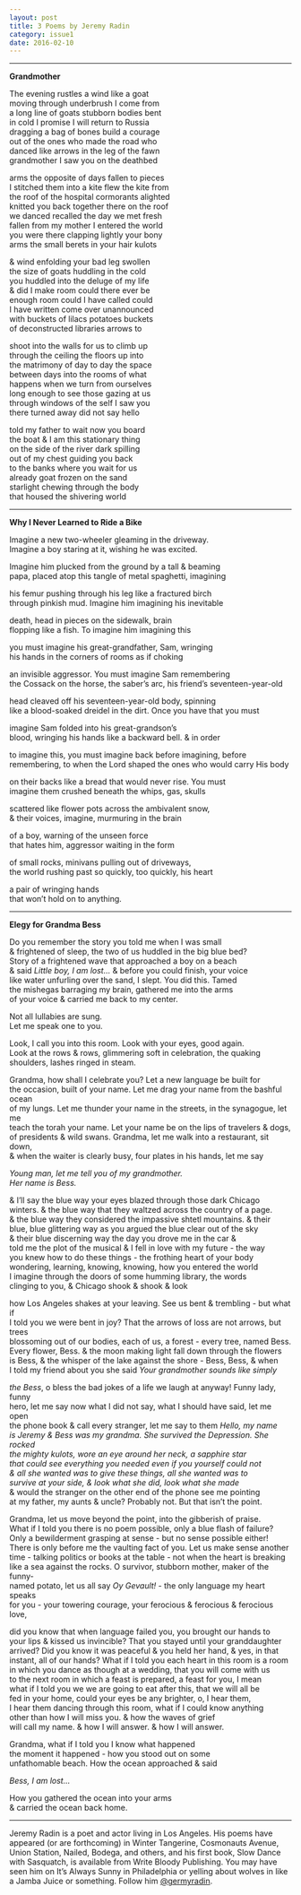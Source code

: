 ```yaml
---
layout: post
title: 3 Poems by Jeremy Radin
category: issue1
date: 2016-02-10
---
```


___

**Grandmother**

The evening rustles a wind like a goat <br>
moving through underbrush I come from <br>
a long line of goats stubborn bodies bent <br>
in cold I promise I will return to Russia <br>
dragging a bag of bones build a courage <br>
out of the ones who made the road who <br>
danced like arrows in the leg of the fawn <br>
grandmother I saw you on the deathbed 

arms the opposite of days fallen to pieces <br>
I stitched them into a kite flew the kite from <br>
the roof of the hospital cormorants alighted <br>
knitted you back together there on the roof <br>
we danced recalled the day we met fresh <br>
fallen from my mother I entered the world <br>
you were there clapping lightly your bony <br>
arms the small berets in your hair kulots 

& wind enfolding your bad leg swollen <br>
the size of goats huddling in the cold <br>
you huddled into the deluge of my life <br>
& did I make room could there ever be <br>
enough room could I have called could <br>
I have written come over unannounced <br>
with buckets of lilacs potatoes buckets <br>
of deconstructed libraries arrows to 

shoot into the walls for us to climb up <br>
through the ceiling the floors up into <br>
the matrimony of day to day the space <br>
between days into the rooms of what <br>
happens when we turn from ourselves <br>
long enough to see those gazing at us <br>
through windows of the self I saw you<br>
there turned away did not say hello 

told my father to wait now you board <br>
the boat & I am this stationary thing <br>
on the side of the river dark spilling <br>
out of my chest guiding you back <br>
to the banks where you wait for us <br>
already goat frozen on the sand<br>
starlight chewing through the body <br>
that housed the shivering world

___

**Why I Never Learned to Ride a Bike**

Imagine a new two-wheeler gleaming in the driveway. <br>
Imagine a boy staring at it, wishing he was excited. 

Imagine him plucked from the ground by a tall & beaming <br>
papa, placed atop this tangle of metal spaghetti, imagining 

his femur pushing through his leg like a fractured birch <br>
through pinkish mud. Imagine him imagining his inevitable 

death, head in pieces on the sidewalk, brain <br>
flopping like a fish. To imagine him imagining this

you must imagine his great-grandfather, Sam, wringing <br>
his hands in the corners of rooms as if choking  

an invisible aggressor. You must imagine Sam remembering <br>
the Cossack on the horse, the saber’s arc, his friend’s seventeen-year-old 

head cleaved off his seventeen-year-old body, spinning <br>
like a blood-soaked dreidel in the dirt. Once you have that you must 

imagine Sam folded into his great-grandson’s <br>
blood, wringing his hands like a backward bell. & in order

to imagine this, you must imagine back before imagining, before<br>
remembering, to when the Lord shaped the ones who would carry His body

on their backs like a bread that would never rise. You must <br>
imagine them crushed beneath the whips, gas, skulls 

scattered like flower pots across the ambivalent snow,<br>
& their voices, imagine, murmuring in the brain 

of a boy, warning of the unseen force <br>
that hates him, aggressor waiting in the form 

of small rocks, minivans pulling out of driveways, <br>
the world rushing past so quickly, too quickly, his heart

a pair of wringing hands <br>
that won’t hold on to anything.

___

**Elegy for Grandma Bess**

Do you remember the story you told me when I was small <br>
& frightened of sleep, the two of us huddled in the big blue bed? <br>
Story of a frightened wave that approached a boy on a beach <br>
& said <i>Little boy, I am lost…</i> & before you could finish, your voice<br>
like water unfurling over the sand, I slept. You did this. Tamed <br>
the mishegas barraging my brain, gathered me into the arms <br>
of your voice & carried me back to my center.

Not all lullabies are sung. <br>
Let me speak one to you.

Look, I call you into this room. Look with your eyes, good again. <br>
Look at the rows & rows, glimmering soft in celebration, the quaking<br>
shoulders, lashes ringed in steam.

Grandma, how shall I celebrate you? Let a new language be built for <br>
the occasion, built of your name. Let me drag your name from the bashful ocean <br>
of my lungs. Let me thunder your name in the streets, in the synagogue, let me<br>
teach the torah your name. Let your name be on the lips of travelers & dogs,<br>
of presidents & wild swans. Grandma, let me walk into a restaurant, sit down, <br>
& when the waiter is clearly busy, four plates in his hands, let me say 

<i>Young man, let me tell you of my grandmother.</i> <br>
<i>Her name is Bess.</i>

& I’ll say the blue way your eyes blazed through those dark Chicago<br>
winters. & the blue way that they waltzed across the country of a page.<br>
& the blue way they considered the impassive shtetl mountains. & their <br>
blue, blue glittering way as you argued the blue clear out of the sky <br>
& their blue discerning way the day you drove me in the car & <br>
told me the plot of the musical & I fell in love with my future - the way <br>
you knew how to do these things - the frothing heart of your body <br>
wondering, learning, knowing, knowing, how you entered the world <br>
I imagine through the doors of some humming library, the words <br>
clinging to you, & Chicago shook & shook & look 

how Los Angeles shakes at your leaving. See us bent & trembling - but what if <br>
I told you we were bent in joy? That the arrows of loss are not arrows, but trees <br>
blossoming out of our bodies, each of us, a forest - every tree, named Bess. <br>
Every flower, Bess. & the moon making light fall down through the flowers <br>
is Bess, & the whisper of the lake against the shore - Bess, Bess, & when <br>
I told my friend about you she said <i>Your grandmother sounds like simply</i> 

<i>the Bess</i>, o bless the bad jokes of a life we laugh at anyway! Funny lady, funny <br>
hero, let me say now what I did not say, what I should have said, let me open<br>
the phone book & call every stranger, let me say to them <i>Hello, my name <br>
is Jeremy & Bess was my grandma. She survived the Depression. She rocked <br>
the mighty kulots, wore an eye around her neck, a sapphire star <br>
that could see everything you needed even if you yourself could not<br>
& all she wanted was to give these things, all she wanted was to <br>
survive at your side, & look what she did, look what she made</i> <br>
& would the stranger on the other end of the phone see me pointing <br>
at my father, my aunts & uncle? Probably not. But that isn’t the point.

Grandma, let us move beyond the point, into the gibberish of praise.<br>
What if I told you there is no poem possible, only a blue flash of failure? <br>
Only a bewilderment grasping at sense - but no sense possible either! <br>
There is only before me the vaulting fact of you. Let us make sense another <br>
time - talking politics or books at the table - not when the heart is breaking <br>
like a sea against the rocks. O survivor, stubborn mother, maker of the funny-<br>
named potato, let us all say <i>Oy Gevault!</i> - the only language my heart speaks <br>
for you - your towering courage, your ferocious & ferocious & ferocious love,

did you know that when language failed you, you brought our hands to <br>
your lips & kissed us invincible? That you stayed until your granddaughter <br>
arrived? Did you know it was peaceful & you held her hand, & yes, in that<br>
instant, all of our hands? What if I told you each heart in this room is a room <br>
in which you dance as though at a wedding, that you will come with us <br>
to the next room in which a feast is prepared, a feast for you, I mean <br>
what if I told you we we are going to eat after this, that we will all be <br>
fed in your home, could your eyes be any brighter, o, I hear them, <br>
I hear them dancing through this room, what if I could know anything <br>
other than how I will miss you. & how the waves of grief  <br>
will call my name. & how I will answer. & how I will answer.

Grandma, what if I told you I know what happened<br>
the moment it happened - how you stood out on some <br>
unfathomable beach. How the ocean approached & said 

<i>Bess, I am lost…</i>

How you gathered the ocean into your arms<br>
& carried the ocean back home.

___

Jeremy Radin is a poet and actor living in Los Angeles. His poems have appeared (or are forthcoming) in Winter Tangerine, Cosmonauts Avenue, Union Station, Nailed, Bodega, and others, and his first book, Slow Dance with Sasquatch, is available from Write Bloody Publishing. You may have seen him on It’s Always Sunny in Philadelphia or yelling about wolves in like a Jamba Juice or something. Follow him [@germyradin](https://twitter.com/germyradin).
